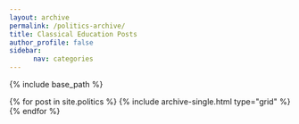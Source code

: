 ```yaml
---
layout: archive
permalink: /politics-archive/
title: Classical Education Posts
author_profile: false
sidebar: 
      nav: categories
---
```



{% include base_path %}


<div class="grid__wrapper">
  {% for post in site.politics %}
    {% include archive-single.html type="grid" %}
  {% endfor %}
</div>